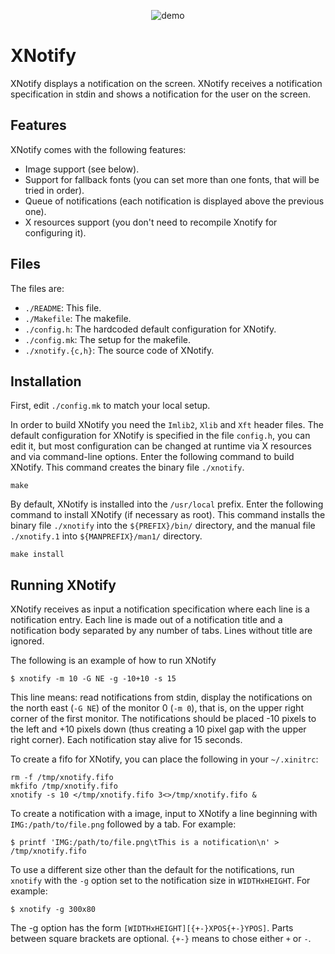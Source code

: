 <p align="center">
  <img src="https://user-images.githubusercontent.com/63266536/93669968-19e21f80-fa87-11ea-8482-1c5e35ae7fb7.png", title="demo"/>
</p>

# XNotify

XNotify displays a notification on the screen.
XNotify receives a notification specification in stdin and shows a
notification for the user on the screen.


## Features

XNotify comes with the following features:

* Image support (see below).
* Support for fallback fonts (you can set more than one fonts, that will be tried in order).
* Queue of notifications (each notification is displayed above the previous one).
* X resources support (you don't need to recompile Xnotify for configuring it).


## Files

The files are:

* `./README`:           This file.
* `./Makefile`:         The makefile.
* `./config.h`:         The hardcoded default configuration for XNotify.
* `./config.mk`:        The setup for the makefile.
* `./xnotify.{c,h}`:    The source code of XNotify.


## Installation

First, edit `./config.mk` to match your local setup.

In order to build XNotify you need the `Imlib2`, `Xlib` and `Xft` header files.
The default configuration for XNotify is specified in the file `config.h`,
you can edit it, but most configuration can be changed at runtime via
X resources and via command-line options.
Enter the following command to build XNotify.
This command creates the binary file `./xnotify`.

	make

By default, XNotify is installed into the `/usr/local` prefix.  Enter the
following command to install XNotify (if necessary as root).  This command
installs the binary file `./xnotify` into the `${PREFIX}/bin/` directory, and
the manual file `./xnotify.1` into `${MANPREFIX}/man1/` directory.

	make install


## Running XNotify

XNotify receives as input a notification specification where each line is
a notification entry.  Each line is made out of a notification title and
a notification body separated by any number of tabs.  Lines without
title are ignored.

The following is an example of how to run XNotify

	$ xnotify -m 10 -G NE -g -10+10 -s 15

This line means: read notifications from stdin, display
the notifications on the north east (`-G NE`) of the monitor 0 (`-m 0`),
that is, on the upper right corner of the first monitor.  The
notifications should be placed -10 pixels to the left and +10 pixels
down (thus creating a 10 pixel gap with the upper right corner).
Each notification stay alive for 15 seconds.

To create a fifo for XNotify, you can place the following in your `~/.xinitrc`:

	rm -f /tmp/xnotify.fifo
	mkfifo /tmp/xnotify.fifo
	xnotify -s 10 </tmp/xnotify.fifo 3<>/tmp/xnotify.fifo &

To create a notification with a image, input to XNotify a line beginning
with `IMG:/path/to/file.png` followed by a tab.  For example:

	$ printf 'IMG:/path/to/file.png\tThis is a notification\n' > /tmp/xnotify.fifo

To use a different size other than the default for the notifications,
run `xnotify` with the `-g` option set to the notification size in
`WIDTHxHEIGHT`.  For example:

	$ xnotify -g 300x80

The -g option has the form `[WIDTHxHEIGHT][{+-}XPOS{+-}YPOS]`.
Parts between square brackets are optional.
`{+-}` means to chose either `+` or `-`.
